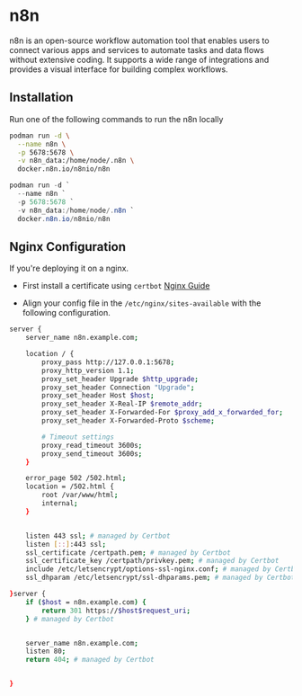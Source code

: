 # n8n

n8n is an open-source workflow automation tool that enables users to connect various apps and services to automate tasks and data flows without extensive coding. It supports a wide range of integrations and provides a visual interface for building complex workflows.

## Installation

Run one of the following commands to run the n8n locally

```bash
podman run -d \
  --name n8n \
  -p 5678:5678 \
  -v n8n_data:/home/node/.n8n \
  docker.n8n.io/n8nio/n8n
```

```powershell
podman run -d `
  --name n8n `
  -p 5678:5678 `
  -v n8n_data:/home/node/.n8n `
  docker.n8n.io/n8nio/n8n
```

## Nginx Configuration

If you're deploying it on a nginx.

- First install a certificate using ```certbot``` [Nginx Guide](https://github.com/Samanq/SampleProjects/tree/main/DevOps/Nginx)

- Align your config file in the ```/etc/nginx/sites-available``` with the following configuration.

```bash
server {
    server_name n8n.example.com;

    location / {
        proxy_pass http://127.0.0.1:5678;
        proxy_http_version 1.1;
        proxy_set_header Upgrade $http_upgrade;
        proxy_set_header Connection "Upgrade";
        proxy_set_header Host $host;
        proxy_set_header X-Real-IP $remote_addr;
        proxy_set_header X-Forwarded-For $proxy_add_x_forwarded_for;
        proxy_set_header X-Forwarded-Proto $scheme;

        # Timeout settings
        proxy_read_timeout 3600s;
        proxy_send_timeout 3600s;
    }

    error_page 502 /502.html;
    location = /502.html {
        root /var/www/html;
        internal;
    }


    listen 443 ssl; # managed by Certbot
    listen [::]:443 ssl;
    ssl_certificate /certpath.pem; # managed by Certbot
    ssl_certificate_key /certpath/privkey.pem; # managed by Certbot
    include /etc/letsencrypt/options-ssl-nginx.conf; # managed by Certbot
    ssl_dhparam /etc/letsencrypt/ssl-dhparams.pem; # managed by Certbot

}server {
    if ($host = n8n.example.com) {
        return 301 https://$host$request_uri;
    } # managed by Certbot


    server_name n8n.example.com;
    listen 80;
    return 404; # managed by Certbot


}
```
